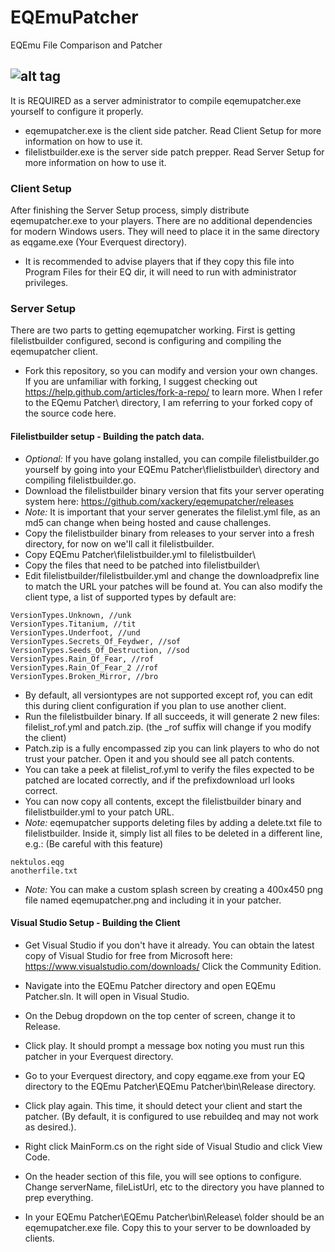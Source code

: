 # EQEmuPatcher

EQEmu File Comparison and Patcher

![alt tag](http://i.imgur.com/FSVgkzh.png)
---
It is REQUIRED as a server administrator to compile eqemupatcher.exe yourself to configure it properly.
* eqemupatcher.exe is the client side patcher. Read Client Setup for more information on how to use it.
* filelistbuilder.exe is the server side patch prepper. Read Server Setup for more information on how to use it.

### Client Setup

After finishing the Server Setup process, simply distribute eqemupatcher.exe to your players. There are no additional dependencies for modern Windows users. They will need to place it in the same directory as eqgame.exe (Your Everquest directory).
* It is recommended to advise players that if they copy this file into Program Files for their EQ dir, it will need to run with administrator privileges.

### Server Setup

There are two parts to getting eqemupatcher working. First is getting filelistbuilder configured, second is configuring and compiling the eqemupatcher client.

* Fork this repository, so you can modify and version your own changes. If you are unfamiliar with forking, I suggest checking out https://help.github.com/articles/fork-a-repo/ to learn more. When I refer to the EQemu Patcher\ directory, I am referring to your forked copy of the source code here.

#### Filelistbuilder setup - Building the patch data.
* *Optional:* If you have golang installed, you can compile filelistbuilder.go yourself by going into your EQEmu Patcher\flielistbuilder\ directory and compiling filelistbuilder.go. 
* Download the filelistbuilder binary version that fits your server operating system here: https://github.com/xackery/eqemupatcher/releases
* *Note:* It is important that your server generates the filelist.yml file, as an md5 can change when being hosted and cause challenges.
* Copy the filelistbuilder binary from releases to your server into a fresh directory, for now on we'll call it filelistbuilder\.
* Copy EQEmu Patcher\filelistbuilder.yml to filelistbuilder\
* Copy the files that need to be patched into filelistbuilder\
* Edit filelistbuilder/filelistbuilder.yml and change the downloadprefix line to match the URL your patches will be found at. You can also modify the client type, a list of supported types by default are: 
```
VersionTypes.Unknown, //unk
VersionTypes.Titanium, //tit
VersionTypes.Underfoot, //und
VersionTypes.Secrets_Of_Feydwer, //sof
VersionTypes.Seeds_Of_Destruction, //sod
VersionTypes.Rain_Of_Fear, //rof
VersionTypes.Rain_Of_Fear_2 //rof
VersionTypes.Broken_Mirror, //bro
```
* By default, all versiontypes are not supported except rof, you can edit this during client configuration if you plan to use another client.
* Run the filelistbuilder binary. If all succeeds, it will generate 2 new files: filelist_rof.yml and patch.zip. (the _rof suffix will change if you modify the client)
* Patch.zip is a fully encompassed zip you can link players to who do not trust your patcher. Open it and you should see all patch contents.
* You can take a peek at filelist_rof.yml to verify the files expected to be patched are located correctly, and if the prefixdownload url looks correct.
* You can now copy all contents, except the filelistbuilder binary and filelistbuilder.yml to your patch URL.
* *Note:* eqemupatcher supports deleting files by adding a delete.txt file to filelistbuilder\. Inside it, simply list all files to be deleted in a different line, e.g.: (Be careful with this feature)
```
nektulos.eqg
anotherfile.txt
```
* *Note:* You can make a custom splash screen by creating a 400x450 png file named eqemupatcher.png and including it in your patcher.

#### Visual Studio Setup - Building the Client
* Get Visual Studio if you don't have it already. You can obtain the latest copy of Visual Studio for free from Microsoft here: https://www.visualstudio.com/downloads/ Click the Community Edition.

* Navigate into the EQEmu Patcher directory and open EQEmu Patcher.sln. It will open in Visual Studio.
* On the Debug dropdown on the top center of screen, change it to Release.
* Click play. It should prompt a message box noting you must run this patcher in your Everquest directory.
* Go to your Everquest directory, and copy eqgame.exe from your EQ directory to the EQEmu Patcher\EQEmu Patcher\bin\Release directory. 
* Click play again. This time, it should detect your client and start the patcher. (By default, it is configured to use rebuildeq and may not work as desired.).
* Right click MainForm.cs on the right side of Visual Studio and click View Code.
* On the header section of this file, you will see options to configure. Change serverName, fileListUrl, etc to the directory you have planned to prep everything.
* In your EQEmu Patcher\EQEmu Patcher\bin\Release\ folder should be an eqemupatcher.exe file. Copy this to your server to be downloaded by clients.



